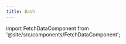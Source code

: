 ```yaml
---
title: Bash
---
```


import FetchDataComponent from '@site/src/components/FetchDataComponent';

<FetchDataComponent/>

